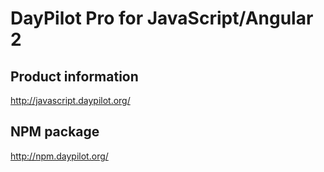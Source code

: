 DayPilot Pro for JavaScript/Angular 2
=====================================

Product information
-------------------
http://javascript.daypilot.org/

NPM package
-----------
http://npm.daypilot.org/